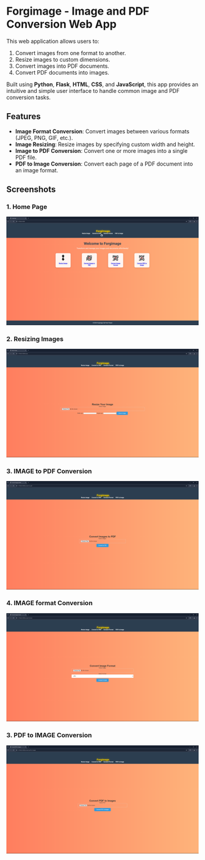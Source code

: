 # Forgimage - Image and PDF Conversion Web App

This web application allows users to:
1. Convert images from one format to another.
2. Resize images to custom dimensions.
3. Convert images into PDF documents.
4. Convert PDF documents into images.

Built using **Python**, **Flask**, **HTML**, **CSS**, and **JavaScript**, this app provides an intuitive and simple user interface to handle common image and PDF conversion tasks.

## Features

- **Image Format Conversion**: Convert images between various formats (JPEG, PNG, GIF, etc.).
- **Image Resizing**: Resize images by specifying custom width and height.
- **Image to PDF Conversion**: Convert one or more images into a single PDF file.
- **PDF to Image Conversion**: Convert each page of a PDF document into an image format.

## Screenshots

### 1. Home Page
![Forgimage.](Screenshots/Screenshot%201.png)

### 2. Resizing Images
![Resizing Image](Screenshots\Screenshot%202.png)

### 3. IMAGE to PDF Conversion
![IMG to PDF Conversion](Screenshots\Screenshot%203.png)

### 4. IMAGE format Conversion
![IMG format Conversion](Screenshots\Screenshot%204.png)

### 3. PDF to IMAGE Conversion
![PDF to IMG Conversion](Screenshots\Screenshot%205.png)
